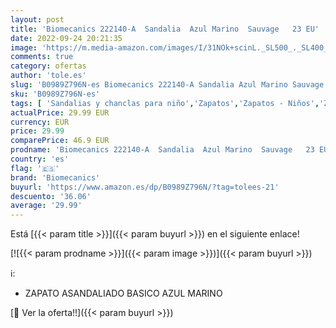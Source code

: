 ```yaml
---
layout: post
title: 'Biomecanics 222140-A  Sandalia  Azul Marino  Sauvage   23 EU'
date: 2022-09-24 20:21:35
image: 'https://m.media-amazon.com/images/I/31NOk+scinL._SL500_._SL400_.jpg'
comments: true
category: ofertas
author: 'tole.es'
slug: 'B0989Z796N-es Biomecanics 222140-A Sandalia Azul Marino Sauvage 23 EU'
sku: 'B0989Z796N-es'
tags: [ 'Sandalias y chanclas para niño','Zapatos','Zapatos - Niños','Zapatos y complementos','biomecanics','sandalia','🇪🇸', ]
actualPrice: 29.99 EUR
currency: EUR
price: 29.99
comparePrice: 46.9 EUR
prodname: 'Biomecanics 222140-A  Sandalia  Azul Marino  Sauvage   23 EU'
country: 'es'
flag: '🇪🇸'
brand: 'Biomecanics'
buyurl: 'https://www.amazon.es/dp/B0989Z796N/?tag=tolees-21'
descuento: '36.06'
average: '29.99'
---
```


Está [{{< param title >}}]({{< param buyurl >}}) en el siguiente enlace!

[![{{< param prodname >}}]({{< param image >}})]({{< param buyurl >}})

ℹ️:

- ZAPATO ASANDALIADO BASICO AZUL MARINO

[🛒 Ver la oferta!!]({{< param buyurl >}})
